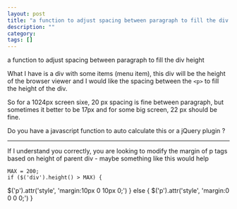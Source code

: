 ```yaml
---
layout: post
title: "a function to adjust spacing between paragraph to fill the div height"
description: ""
category:
tags: []
---
```


a function to adjust spacing between paragraph to fill the div height


What I have is a div with some items (menu item), this div will be the height of the browser viewer and I would like the spacing between the `<p>` to fill the height of the div.

So for a 1024px screen sixe, 20 px spacing is fine between paragraph, but sometimes it better to be 17px and for some big screen, 22 px should be fine.

Do you have a javascript function to auto calculate this or a jQuery plugin ?


--------------------------------------- 
If I understand you correctly, you are looking to modify the margin of p tags based on height of parent div - maybe something like this would help

    MAX = 200;
    if ($('div').height() > MAX) {
$('p').attr('style', 'margin:10px 0 10px 0;')
    } else {
$('p').attr('style', 'margin:0 0 0 0;')
    }


